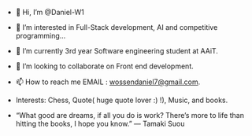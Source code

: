 - 👋 Hi, I’m @Daniel-W1
- 👀 I’m interested in Full-Stack development, AI and competitive programming...
- 🌱 I’m currently 3rd year Software engineering student at AAiT.
- 💞️ I’m looking to collaborate on Front end development.
- 📫 How to reach me  EMAIL : wossendaniel7@gmail.com.
- Interests: Chess, Quote( huge quote lover :) !), Music, and books.

- “What good are dreams, if all you do is work? There’s more to life than hitting the books, I hope you know.” — Tamaki Suou

<!---
Daniel-W1/Daniel-W1 is a ✨ special ✨ repository because its `README.md` (this file) appears on your GitHub profile.
You can click the Preview link to take a look at your changes.
--->
